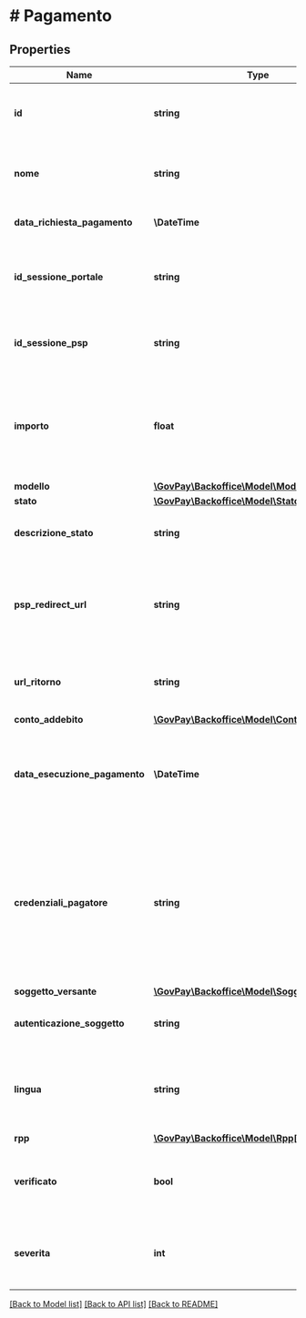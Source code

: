 # # Pagamento

## Properties

Name | Type | Description | Notes
------------ | ------------- | ------------- | -------------
**id** | **string** | Identificativo del pagamento assegnato da GovPay |
**nome** | **string** | Identificativo del pagamento assegnato da GovPay | [optional]
**data_richiesta_pagamento** | **\DateTime** | Data di richiesta del pagamento | [optional]
**id_sessione_portale** | **string** | Identificativo del pagamento assegnato dal portale chiamante | [optional]
**id_sessione_psp** | **string** | Identificativo del pagamento assegnato dal psp utilizzato | [optional]
**importo** | **float** | Importo del pagamento. Corrisponde alla somma degli importi delle pendenze al momento della richiesta | [optional]
**modello** | [**\GovPay\Backoffice\Model\ModelloPagamento**](ModelloPagamento.md) |  | [optional]
**stato** | [**\GovPay\Backoffice\Model\StatoPagamento**](StatoPagamento.md) |  |
**descrizione_stato** | **string** | Descrizione estesa dello stato del pagamento | [optional]
**psp_redirect_url** | **string** | Url di redirect al psp inviata al versante per perfezionare il pagamento, se previsto dal modello | [optional]
**url_ritorno** | **string** | url di ritorno al portale al termine della sessione di pagamento | [optional]
**conto_addebito** | [**\GovPay\Backoffice\Model\ContoAddebito**](ContoAddebito.md) |  | [optional]
**data_esecuzione_pagamento** | **\DateTime** | data in cui si richiede che venga effettuato il pagamento, se diversa dalla data corrente. | [optional]
**credenziali_pagatore** | **string** | Eventuali credenziali richieste dal PSP necessarie per completare l&#39;operazione (ad esempio un codice bilaterale utilizzabile una sola volta). | [optional]
**soggetto_versante** | [**\GovPay\Backoffice\Model\Soggetto**](Soggetto.md) |  | [optional]
**autenticazione_soggetto** | **string** | modalita&#39; di autenticazione del soggetto versante | [optional]
**lingua** | **string** | Indica il codice della lingua da utilizzare per l’esposizione delle pagine web. | [optional] [default to 'IT']
**rpp** | [**\GovPay\Backoffice\Model\Rpp[]**](Rpp.md) |  | [optional]
**verificato** | **bool** | indicazione se eventuali anomalie sono state verificate da un operatore | [optional]
**severita** | **int** | indica il livello di severita dell&#39;errore che ha portato il pagamento in stato FALLITO | [optional]

[[Back to Model list]](../../README.md#models) [[Back to API list]](../../README.md#endpoints) [[Back to README]](../../README.md)
